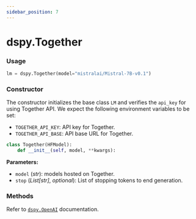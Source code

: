 ```yaml
---
sidebar_position: 7
---
```


# dspy.Together

### Usage

```python
lm = dspy.Together(model="mistralai/Mistral-7B-v0.1")
```

### Constructor

The constructor initializes the base class `LM` and verifies the `api_key` for using Together API.
We expect the following environment variables to be set:
- `TOGETHER_API_KEY`: API key for Together.
- `TOGETHER_API_BASE`: API base URL for Together.


```python
class Together(HFModel):
    def __init__(self, model, **kwargs):
```

**Parameters:**
- `model` (_str_): models hosted on Together.
- `stop` (_List[str]_, _optional_): List of stopping tokens to end generation.

### Methods

Refer to [`dspy.OpenAI`](#openai) documentation.